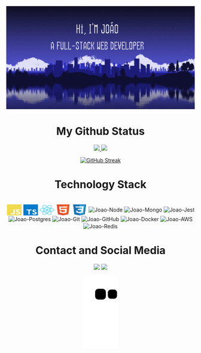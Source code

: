 <div align="center" >
  <img  src="./background/background.png" width="900px" heigth="300px"></img>
</div>

<h1 align="center">My Github Status</h1>
<div align="center">
  <a href="https://github.com/joaovcordeiro">
  <img height="180em" src="https://github-readme-stats.vercel.app/api?username=joaovcordeiro&show_icons=true&theme=tokyonight&include_all_commits=true&count_private=true"/>
  <img height="180em" src="https://github-readme-stats.vercel.app/api/top-langs/?username=joaovcordeiro&layout=compact&langs_count=7&theme=tokyonight"/>
</div>

<div align="center">

  [![GitHub Streak](http://github-readme-streak-stats.herokuapp.com?user=joaovcordeiro&theme=tokyonight&hide_border=true&locale=en)](https://git.io/streak-stats)

</div>

##

<h1 align="center">Technology Stack</h1>
<div  align="center" style="display: inline_block"><br>
  <img align="center" alt="Joao-Js" height="30" width="40" src="https://raw.githubusercontent.com/devicons/devicon/master/icons/javascript/javascript-plain.svg">
  <img align="center" alt="Joao-Ts" height="30" width="40" src="https://raw.githubusercontent.com/devicons/devicon/master/icons/typescript/typescript-plain.svg">
  <img align="center" alt="Joao-React" height="30" width="40" src="https://raw.githubusercontent.com/devicons/devicon/master/icons/react/react-original.svg">
  <img align="center" alt="Joao-HTML" height="30" width="40" src="https://raw.githubusercontent.com/devicons/devicon/master/icons/html5/html5-original.svg">
  <img align="center" alt="Joao-CSS" height="30" width="40" src="https://raw.githubusercontent.com/devicons/devicon/master/icons/css3/css3-original.svg">
  <img align="center" alt="Joao-Node" height="30" width="40" src="https://cdn.jsdelivr.net/gh/devicons/devicon/icons/nodejs/nodejs-original-wordmark.svg" />
  <img align="center" alt="Joao-Mongo" height="30" width="40" src="https://cdn.jsdelivr.net/gh/devicons/devicon/icons/mongodb/mongodb-original.svg" />
  <img align="center" alt="Joao-Jest" height="30" width="40" src="https://cdn.jsdelivr.net/gh/devicons/devicon/icons/jest/jest-plain.svg">
  <img align="center" alt="Joao-Postgres" height="30" width="40" src="https://cdn.jsdelivr.net/gh/devicons/devicon/icons/postgresql/postgresql-original.svg" />
  <img align="center" alt="Joao-Git" height="30" width="40" src="https://cdn.jsdelivr.net/gh/devicons/devicon/icons/git/git-original.svg" />
  <img align="center" alt="Joao-GitHub" height="30" width="40" src="https://cdn.jsdelivr.net/gh/devicons/devicon/icons/github/github-original.svg" />        
  <img align="center" alt="Joao-Docker" height="30" width="40" src="https://cdn.jsdelivr.net/gh/devicons/devicon/icons/docker/docker-plain-wordmark.svg" />
  <img align="center" alt="Joao-AWS" height="30" width="40" src="https://cdn.jsdelivr.net/gh/devicons/devicon/icons/amazonwebservices/amazonwebservices-original-wordmark.svg" />
  <img align="center" alt="Joao-Redis" height="30" width="40" src="https://cdn.jsdelivr.net/gh/devicons/devicon/icons/redis/redis-original-wordmark.svg" />   
</div>

##

 <h1 align="center">Contact and Social Media</h1>
<div align="center"> 
  <a href = "mailto:jjvictorac@gmail.com"><img src="https://img.shields.io/badge/-Gmail-%23333?style=for-the-badge&logo=gmail&logoColor=white" target="_blank"></a>
  <a href="https://www.linkedin.com/in/joaoaraujocordeiro/" target="_blank"><img src="https://img.shields.io/badge/-LinkedIn-%230077B5?style=for-the-badge&logo=linkedin&logoColor=white" target="_blank"></a> 
 
  ![Snake animation](https://github.com/rafaballerini/rafaballerini/blob/output/github-contribution-grid-snake.svg)
 
</div>

